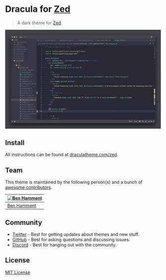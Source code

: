 # Dracula for [Zed](https://zed.dev)

> A dark theme for [Zed](https://zed.dev).

![Screenshot](./screenshot.png)

## Install

All instructions can be found at [draculatheme.com/zed](https://draculatheme.com/zed).

## Team

This theme is maintained by the following person(s) and a bunch of [awesome contributors](https://github.com/dracula/zed/graphs/contributors).

| [![Ben Hamment](https://github.com/Otterpocket.png?size=100)](https://github.com/Otterpocket) |
| --------------------------------------------------------------------------------------------- |
| [Ben Hamment](https://github.com/Otterpocket)                                                 |

## Community

- [Twitter](https://twitter.com/draculatheme) - Best for getting updates about themes and new stuff.
- [GitHub](https://github.com/dracula/dracula-theme/discussions) - Best for asking questions and discussing issues.
- [Discord](https://draculatheme.com/discord-invite) - Best for hanging out with the community.

## License

[MIT License](./LICENSE)

